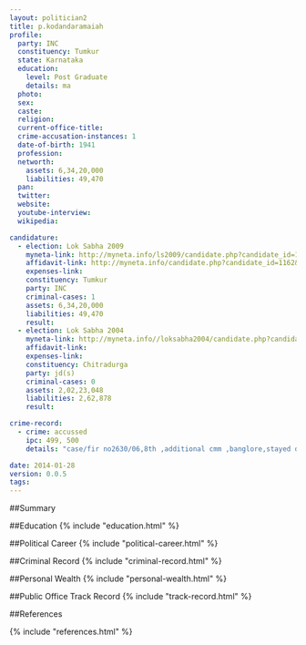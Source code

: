```yaml
---
layout: politician2
title: p.kodandaramaiah
profile: 
  party: INC
  constituency: Tumkur
  state: Karnataka
  education: 
    level: Post Graduate
    details: ma
  photo: 
  sex: 
  caste: 
  religion: 
  current-office-title: 
  crime-accusation-instances: 1
  date-of-birth: 1941
  profession: 
  networth: 
    assets: 6,34,20,000
    liabilities: 49,470
  pan: 
  twitter: 
  website: 
  youtube-interview: 
  wikipedia: 

candidature: 
  - election: Lok Sabha 2009
    myneta-link: http://myneta.info/ls2009/candidate.php?candidate_id=1162
    affidavit-link: http://myneta.info/candidate.php?candidate_id=1162&scan=original
    expenses-link: 
    constituency: Tumkur 
    party: INC
    criminal-cases: 1
    assets: 6,34,20,000
    liabilities: 49,470
    result:  
  - election: Lok Sabha 2004
    myneta-link: http://myneta.info//loksabha2004/candidate.php?candidate_id=1712
    affidavit-link: 
    expenses-link: 
    constituency: Chitradurga 
    party: jd(s)
    criminal-cases: 0
    assets: 2,02,23,048
    liabilities: 2,62,878
    result:  

crime-record: 
  - crime: accussed
    ipc: 499, 500
    details: "case/fir no2630/06,8th ,additional cmm ,banglore,stayed date of order 30.01.2006" 

date: 2014-01-28
version: 0.0.5
tags: 
---
```

##Summary


##Education
{% include "education.html" %}


##Political Career
{% include "political-career.html" %}


##Criminal Record
{% include "criminal-record.html" %}


##Personal Wealth
{% include "personal-wealth.html" %}


##Public Office Track Record
{% include "track-record.html" %}


##References


{% include "references.html" %}